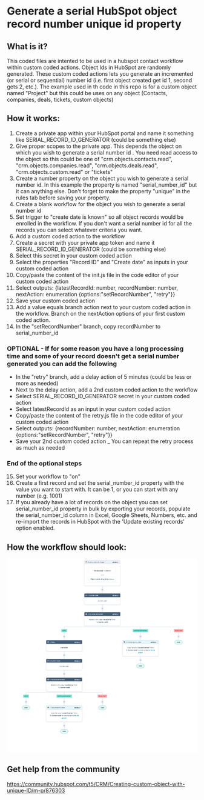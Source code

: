 # Generate a serial HubSpot object record number unique id property

## What is it?
This coded files are intented to be used in a hubspot contact workflow within custom coded actions. Object Ids in HubSpot are randomly generated. These custom coded actions lets you generate an incremented (or serial or sequential) number id (i.e. first object created get id 1, second gets 2, etc.). The example used in th code in this repo is for a custom object named "Project" but this could be uses on any object (Contacts, companies, deals, tickets, custom objects)

## How it works:

1. Create a private app within your HubSpot portal and name it something like SERIAL_RECORD_ID_GENERATOR (could be something else)
2. Give proper scopes to the private app. This depends the object on which you wish to generate a serial number id . You need read access to the object so this could be one of "crm.objects.contacts.read", "crm.objects.companies.read", "crm.objects.deals.read", "crm.objects.custom.read" or "tickets"
3. Create a number property on the object you wish to generate a serial number id. In this example the property is named "serial_number_id" but it can anything else. Don't forget to make the property "unique" in the rules tab before saving your property.
4. Create a blank workflow for the object you wish to generate a serial number id 
5. Set trigger to "create date is known" so all object records would be enrolled in the workflow. If you don't want a serial number id for all the records you can select whatever criteria you want.
6. Add a custom coded action to the workflow
7. Create a secret with your private app token and name it SERIAL_RECORD_ID_GENERATOR (could be something else)
8. Select this secret in your custom coded action
9. Select the properties "Record ID" and "Create date" as  inputs in your custom coded action
10. Copy/paste the content of the init.js file in the code editor of your custom coded action
11. Select outputs: {latestRecordId: number, recordNumber: number, nextAction: enumeration {options:"setRecordNumber", "retry"}}
12. Save your custom coded action
13. Add a value equals branch action next to your custom coded action in the workflow. Branch on the nextAction options of your first custom coded action.
14. In the "setRecordNumber" branch, copy recordNumber to serial_number_id
### OPTIONAL - If for some reason you have a long processing time and some of your record doesn't get a serial number generated you can add the following
- In the "retry" branch, add a delay action of 5 minutes (could be less or more as needed)
- Next to the delay action, add a 2nd custom coded action to the workflow
- Select SERIAL_RECORD_ID_GENERATOR secret in your custom coded action
- Select latestRecordId as an input in your custom coded action
- Copy/paste the content of the retry.js file in the code editor of your custom coded action
- Select outputs: {recordNumber: number, nextAction: enumeration {options:"setRecordNumber", "retry"}}
- Save your 2nd custom coded action
_ You can repeat the retry process as much as needed
### End of the optional steps
15. Set your workflow to "on"
16. Create a first record and set the serial_number_id property with the value you want to start with. It can be 1, or you can start with any number (e.g. 1001)
17. If you already have a lot of records on the object you can set serial_number_id property in bulk by exporting your records, populate the serial_number_id column in Excel, Google Sheets, Numbers, etc. and re-import the records in HubSpot with the 'Update existing records' option enabled.


## How the workflow should look:
![HubSpot Workflow to generate a serial number id](/hubspot-worklfows-custom-coded-actions-to-generate-a-serial-number-id.png)

## Get help from the community
https://community.hubspot.com/t5/CRM/Creating-custom-object-with-unique-ID/m-p/876303
